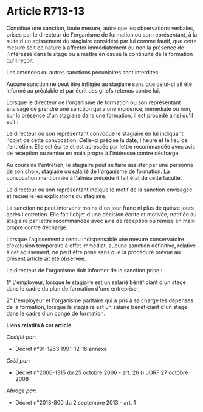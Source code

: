 # Article R713-13

Constitue une sanction, toute mesure, autre que les observations verbales, prises par le directeur de l'organisme de
formation ou son représentant, à la suite d'un agissement du stagiaire considéré par lui comme fautif, que cette mesure soit
de nature à affecter immédiatement ou non la présence de l'intéressé dans le stage ou à mettre en cause la continuité de la
formation qu'il reçoit.

Les amendes ou autres sanctions pécuniaires sont interdites.

Aucune sanction ne peut être infligée au stagiaire sans que celui-ci ait été informé au préalable et par écrit des griefs
retenus contre lui.

Lorsque le directeur de l'organisme de formation ou son représentant envisage de prendre une sanction qui a une incidence,
immédiate ou non, sur la présence d'un stagiaire dans une formation, il est procédé ainsi qu'il suit :

Le directeur ou son représentant convoque le stagiaire en lui indiquant l'objet de cette convocation. Celle-ci précise la
date, l'heure et le lieu de l'entretien. Elle est écrite et est adressée par lettre recommandée avec avis de réception ou
remise en main propre à l'intéressé contre décharge.

Au cours de l'entretien, le stagiaire peut se faire assister par une personne de son choix, stagiaire ou salarié de
l'organisme de formation. La convocation mentionnée à l'alinéa précédent fait état de cette faculté.

Le directeur ou son représentant indique le motif de la sanction envisagée et recueille les explications du stagiaire.

La sanction ne peut intervenir moins d'un jour franc ni plus de quinze jours après l'entretien. Elle fait l'objet d'une
décision écrite et motivée, notifiée au stagiaire par lettre recommandée avec avis de réception ou remise en main propre
contre décharge.

Lorsque l'agissement a rendu indispensable une mesure conservatoire d'exclusion temporaire à effet immédiat, aucune sanction
définitive, relative à cet agissement, ne peut être prise sans que la procédure prévue au présent article ait été observée.

Le directeur de l'organisme doit informer de la sanction prise :

1° L'employeur, lorsque le stagiaire est un salarié bénéficiant d'un stage dans le cadre du plan de formation d'une
entreprise ;

2° L'employeur et l'organisme paritaire qui a pris à sa charge les dépenses de la formation, lorsque le stagiaire est un
salarié bénéficiant d'un stage dans le cadre d'un congé de formation.

**Liens relatifs à cet article**

_Codifié par_:

  - Décret n°91-1263 1991-12-16 annexe

_Créé par_:

  - Décret n°2006-1315 du 25 octobre 2006 - art. 26 () JORF 27 octobre 2006

_Abrogé par_:

  - Décret n°2013-800 du 2 septembre 2013 - art. 1
